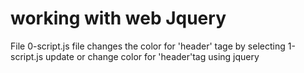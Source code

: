 # working with web Jquery
File 
0-script.js file changes the color for 'header' tage by selecting 
1-script.js update or change color for 'header'tag using jquery
